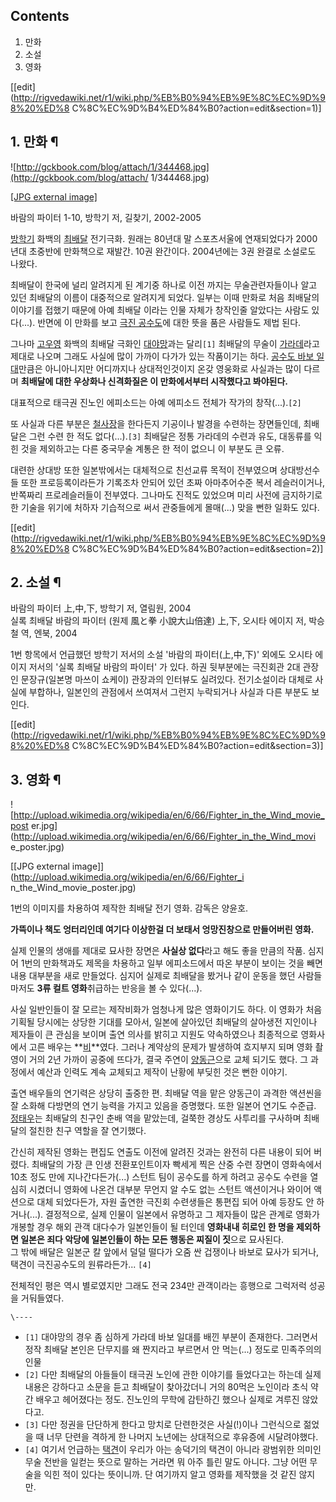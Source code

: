 ## Contents

    

1. 만화 
2. 소설 
3. 영화 

[[edit](http://rigvedawiki.net/r1/wiki.php/%EB%B0%94%EB%9E%8C%EC%9D%98%20%ED%8
C%8C%EC%9D%B4%ED%84%B0?action=edit&section=1)]

## 1. 만화 ¶

![http://gckbook.com/blog/attach/1/344468.jpg](http://gckbook.com/blog/attach/
1/344468.jpg)

[[JPG external image]](http://gckbook.com/blog/attach/1/344468.jpg)

  

바람의 파이터 1-10, 방학기 저, 길찾기, 2002-2005

  

[방학기](%EB%B0%A9%ED%95%99%EA%B8%B0.md) 화백의
[최배달](%EC%B5%9C%EB%B0%B0%EB%8B%AC.md) 전기극화. 원래는 80년대 말 스포츠서울에 연재되었다가 2000년대
초중반에 만화책으로 재발간. 10권 완간이다. 2004년에는 3권 완결로 소설로도 나왔다.

  

최배달이 한국에 널리 알려지게 된 계기중 하나로 이전 까지는 무술관련자들이나 알고 있던 최배달의 이름이 대중적으로 알려지게 되었다. 일부는
이때 만화로 처음 최배달의 이야기를 접했기 때문에 아예 최배달 이라는 인물 자체가 창작인줄 알았다는 사람도 있다(...). 반면에 이 만화를
보고 [극진 공수도](%EA%B7%B9%EC%A7%84%20%EA%B3%B5%EC%88%98%EB%8F%84.md)에 대한 뜻을 품은
사람들도 제법 된다.

  

그나마 [고우영](%EA%B3%A0%EC%9A%B0%EC%98%81.md) 화백의 최배달 극화인
[대야망](%EB%8C%80%EC%95%BC%EB%A7%9D.md)과는 달리`[1]` 최배달의 무술이
[가라데](%EA%B0%80%EB%9D%BC%EB%8D%B0.md)라고 제대로 나오며 그래도 사실에 많이 가까이 다가가 있는 작품이기는
하다. [공수도 바보 일대](%EA%B3%B5%EC%88%98%EB%8F%84%20%EB%B0%94%EB%B3%B4%20%EC%9D%BC%EB%8C%80.md)만큼은 아니아니지만 어디까지나 상대적인것이지 온갖 영웅화로 사실과는 많이 다르며 **최배달에 대한 우상화나
신격화질은 이 만화에서부터 시작했다고 봐야된다.**

  

대표적으로 태극권 진노인 에피소드는 아예 에피소드 전체가 작가의 창작(...).`[2]`

  

또 사실과 다른 부분은 [철사장](%EC%B2%A0%EC%82%AC%EC%9E%A5.md)을 한다든지 기공이나 발경을 수련하는
장면들인데, 최배달은 그런 수련 한 적도 없다(...).`[3]` 최배달은 정통 가라데의 수련과 유도, 대동류를 익힌 것을 제외하고는 다른
중국무술 계통은 한 적이 없으니 이 부분도 큰 오류.

  

대련한 상대방 또한 일본밖에서는 대체적으로 친선교류 목적이 전부였으며 상대방선수들 또한 프로등록이라든가 기록조차 안되어 있던 초짜
아마추어수준 복서 레슬러이거나, 반쪽짜리 프로레슬러들이 전부였다. 그나마도 진적도 있었으며 미리 사전에 금지하기로 한 기술을 위기에 처하자
기습적으로 써서 관중들에게 몰매(...) 맞을 뻔한 일화도 있다.

  

[[edit](http://rigvedawiki.net/r1/wiki.php/%EB%B0%94%EB%9E%8C%EC%9D%98%20%ED%8
C%8C%EC%9D%B4%ED%84%B0?action=edit&section=2)]

## 2. 소설 ¶

바람의 파이터 上,中,下, 방학기 저, 열림원, 2004  
실록 최배달 바람의 파이터 (원제 風と拳 小說大山倍達) 上,下, 오시타 에이지 저, 박승철 역, 엔북, 2004

  

1번 항목에서 언급했던 방학기 저서의 소설 '바람의 파이터(上,中,下)' 외에도 오시타 에이지 저서의 '실록 최배달 바람의 파이터' 가
있다. 하권 뒷부분에는 극진회관 2대 관장인 문장규(일본명 마쓰이 쇼케이) 관장과의 인터뷰도 실려있다. 전기소설이라 대체로 사실에 부합하나,
일본인의 관점에서 쓰여져서 그런지 누락되거나 사실과 다른 부분도 보인다.

  

[[edit](http://rigvedawiki.net/r1/wiki.php/%EB%B0%94%EB%9E%8C%EC%9D%98%20%ED%8
C%8C%EC%9D%B4%ED%84%B0?action=edit&section=3)]

## 3. 영화 ¶

![http://upload.wikimedia.org/wikipedia/en/6/66/Fighter_in_the_Wind_movie_post
er.jpg](http://upload.wikimedia.org/wikipedia/en/6/66/Fighter_in_the_Wind_movi
e_poster.jpg)

[[JPG external image]](http://upload.wikimedia.org/wikipedia/en/6/66/Fighter_i
n_the_Wind_movie_poster.jpg)

  

1번의 이미지를 차용하여 제작한 최배달 전기 영화. 감독은 양윤호.

  

**가뜩이나 책도 엉터리인데 여기다 이상한걸 더 보태서 엉망진창으로 만들어버린 영화.**

  

실제 인물의 생애를 제대로 묘사한 장면은 **사실상 없다**라고 해도 좋을 만큼의 작품. 심지어 1번의 만화책과도 제목을 차용하고 일부
에피소드에서 따온 부분이 보이는 것을 빼면 내용 대부분을 새로 만들었다. 심지어 실제로 최배달을 봤거나 같이 운동을 했던 사람들 마저도
**3류 컬트 영화**취급하는 반응을 볼 수 있다(...).

  

사실 일반인들이 잘 모르는 제작비화가 엄청나게 많은 영화이기도 하다. 이 영화가 처음 기획될 당시에는 상당한 기대를 모아서, 일본에 살아있던
최배달의 살아생전 지인이나 제자들이 큰 관심을 보이며 출연 의사를 밝히고 지원도 약속하였으나 최종적으로 영화사에서 고른 배우는
**[비](%EB%B9%84.md)**였다. 그러나 계약상의 문제가 발생하여 흐지부지 되며 영화 촬영이 거의 2년 가까이 공중에
뜨다가, 결국 주연이 [양동근](%EC%96%91%EB%8F%99%EA%B7%BC.md)으로 교체 되기도 했다. 그 과정에서 예산과
인력도 계속 교체되고 제작이 난황에 부딪힌 것은 뻔한 이야기.

  

출연 배우들의 연기력은 상당히 출중한 편. 최배달 역을 맡은 양동근이 과격한 액션씬을 잘 소화해 다방면의 연기 능력을 가지고 있음을
증명했다. 또한 일본어 연기도 수준급. [정태우](%EC%A0%95%ED%83%9C%EC%9A%B0.md)는 최배달의 친구인 춘배 역을
맡았는데, 걸쭉한 경상도 사투리를 구사하며 최배달의 절친한 친구 역할을 잘 연기했다.

  

간신히 제작된 영화는 편집도 연출도 이전에 알려진 것과는 완전히 다른 내용이 되어 버렸다. 최배달의 가장 큰 인생 전환포인트이자 빡세게 찍은
산중 수련 장면이 영화속에서 10초 정도 만에 지나간다든가(...) 스턴트 팀이 공수도를 하게 하려고 공수도 수련을 열심히 시켰더니 영화에
나온건 대부분 무언지 알 수도 없는 스턴트 액션이거나 와이어 액션으로 대체 되었다든가, 자원 출연한 극진회 수련생들은 통편집 되어 아예
등장도 안 하거나(...). 결정적으로, 실제 인물이 일본에서 유명하고 그 제자들이 많은 관계로 영화가 개봉할 경우 해외 관객 대다수가
일본인들이 될 터인데 **영화내내 히로인 한 명을 제외하면 일본은 죄다 악당에 일본인들이 하는 모든 행동은 찌질이 짓**으로 묘사된다.  
그 밖에 배달은 일본군 칼 앞에서 덜덜 떨다가 오줌 싼 겁쟁이나 바보로 묘사가 되거나, 택견이 극진공수도의 원류라든가... `[4]`

  

전체적인 평은 역시 별로였지만 그래도 전국 234만 관객이라는 흥행으로 그럭저럭 성공을 거둬들였다.

`\----`

  * `[1]` 대야망의 경우 좀 심하게 가라데 바보 일대를 배낀 부분이 존재한다. 그러면서 정작 최배달 본인은 단무지를 왜 짠지라고 부르면서 안 먹는(...) 정도로 민족주의의 인물
  * `[2]` 다만 최배달의 아들들이 태극권 노인에 관한 이야기를 들었다고는 하는데 실제 내용은 강하다고 소문을 듣고 최배달이 찾아갔더니 거의 80먹은 노인이라 초식 약간 배우고 헤어졌다는 정도. 진노인의 무학에 감탄하긴 했으나 실제로 겨루진 않았다고.
  * `[3]` 다만 정권을 단단하게 한다고 망치로 단련한것은 사실(!)이나 그런식으로 젊었을 때 너무 단련을 격하게 한 나머지 노년에는 상대적으로 후유증에 시달려야했다.
  * `[4]` 여기서 언급하는 [택견](%ED%83%9D%EA%B2%AC.md)이 우리가 아는 송덕기의 택견이 아니라 광범위한 의미인 무술 전반을 일컫는 뜻으로 말하는 거라면 뭐 아주 틀린 말도 아니다. 그냥 어떤 무술을 익힌 적이 있다는 뜻이니까. 단 여기까지 알고 영화를 제작했을 것 같진 않지만.

